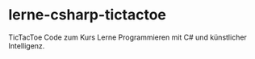 # lerne-csharp-tictactoe
TicTacToe Code zum Kurs Lerne Programmieren mit C# und künstlicher Intelligenz. 
